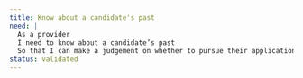 ```yaml
---
title: Know about a candidate's past
need: |
  As a provider
  I need to know about a candidate’s past
  So that I can make a judgement on whether to pursue their application
status: validated
---
```

